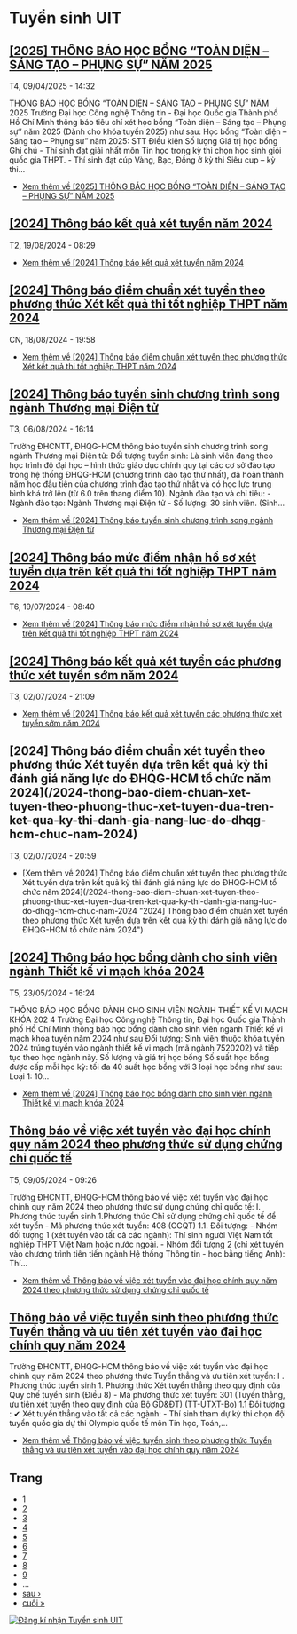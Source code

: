 # Tuyển sinh UIT

## [[2025] THÔNG BÁO HỌC BỔNG “TOÀN DIỆN – SÁNG TẠO – PHỤNG SỰ” NĂM 2025](/2025-thong-bao-hoc-bong-toan-dien-sang-tao-phung-su-nam-2025)

T4, 09/04/2025 - 14:32

THÔNG BÁO HỌC BỔNG “TOÀN DIỆN – SÁNG TẠO – PHỤNG SỰ” NĂM 2025 Trường Đại học Công nghệ Thông tin - Đại học Quốc gia Thành phố Hồ Chí Minh thông báo tiêu chí xét học bổng “Toàn diện – Sáng tạo – Phụng sự” năm 2025 (Dành cho khóa tuyển 2025) như sau: Học bổng “Toàn diện – Sáng tạo – Phụng sự” năm 2025: STT Điều kiện Số lượng Giá trị học bổng Ghi chú - Thí sinh đạt giải nhất môn Tin học trong kỳ thi chọn học sinh giỏi quốc gia THPT. - Thí sinh đạt cúp Vàng, Bạc, Đồng ở kỳ thi Siêu cup – kỳ thi...

* [Xem thêm về [2025] THÔNG BÁO HỌC BỔNG “TOÀN DIỆN – SÁNG TẠO – PHỤNG SỰ” NĂM 2025](/2025-thong-bao-hoc-bong-toan-dien-sang-tao-phung-su-nam-2025 "[2025] THÔNG BÁO HỌC BỔNG “TOÀN DIỆN – SÁNG TẠO – PHỤNG SỰ” NĂM 2025")

## [[2024] Thông báo kết quả xét tuyển năm 2024](/2024-thong-bao-ket-qua-xet-tuyen-nam-2024)

T2, 19/08/2024 - 08:29

* [Xem thêm về [2024] Thông báo kết quả xét tuyển năm 2024](/2024-thong-bao-ket-qua-xet-tuyen-nam-2024 "[2024] Thông báo kết quả xét tuyển năm 2024")

## [[2024] Thông báo điểm chuẩn xét tuyển theo phương thức Xét kết quả thi tốt nghiệp THPT năm 2024](/2024-thong-bao-diem-chuan-xet-tuyen-theo-phuong-thuc-xet-ket-qua-thi-tot-nghiep-thpt-nam-2024)

CN, 18/08/2024 - 19:58

* [Xem thêm về [2024] Thông báo điểm chuẩn xét tuyển theo phương thức Xét kết quả thi tốt nghiệp THPT năm 2024](/2024-thong-bao-diem-chuan-xet-tuyen-theo-phuong-thuc-xet-ket-qua-thi-tot-nghiep-thpt-nam-2024 "[2024] Thông báo điểm chuẩn xét tuyển theo phương thức Xét kết quả thi tốt nghiệp THPT năm 2024")

## [[2024] Thông báo tuyển sinh chương trình song ngành Thương mại Điện tử](/2024-thong-bao-tuyen-sinh-chuong-trinh-song-nganh-thuong-mai-dien-tu)

T3, 06/08/2024 - 16:14

Trường ĐHCNTT, ĐHQG-HCM thông báo tuyển sinh chương trình song ngành Thương mại Điện tử: Đối tượng tuyển sinh: Là sinh viên đang theo học trình độ đại học – hình thức giáo dục chính quy tại các cơ sở đào tạo trong hệ thống ĐHQG-HCM (chương trình đào tạo thứ nhất), đã hoàn thành năm học đầu tiên của chương trình đào tạo thứ nhất và có học lực trung bình khá trở lên (từ 6.0 trên thang điểm 10). Ngành đào tạo và chỉ tiêu: - Ngành đào tạo: Ngành Thương mại Điện tử - Số lượng: 30 sinh viên. (Sinh...

* [Xem thêm về [2024] Thông báo tuyển sinh chương trình song ngành Thương mại Điện tử](/2024-thong-bao-tuyen-sinh-chuong-trinh-song-nganh-thuong-mai-dien-tu "[2024] Thông báo tuyển sinh chương trình song ngành Thương mại Điện tử")

## [[2024] Thông báo mức điểm nhận hồ sơ xét tuyển dựa trên kết quả thi tốt nghiệp THPT năm 2024](/2024-thong-bao-muc-diem-nhan-ho-so-xet-tuyen-dua-tren-ket-qua-thi-tot-nghiep-thpt-nam-2024)

T6, 19/07/2024 - 08:40

* [Xem thêm về [2024] Thông báo mức điểm nhận hồ sơ xét tuyển dựa trên kết quả thi tốt nghiệp THPT năm 2024](/2024-thong-bao-muc-diem-nhan-ho-so-xet-tuyen-dua-tren-ket-qua-thi-tot-nghiep-thpt-nam-2024 "[2024] Thông báo mức điểm nhận hồ sơ xét tuyển dựa trên kết quả thi tốt nghiệp THPT năm 2024")

## [[2024] Thông báo kết quả xét tuyển các phương thức xét tuyển sớm năm 2024](/2024-thong-bao-ket-qua-xet-tuyen-cac-phuong-thuc-xet-tuyen-som-nam-2024)

T3, 02/07/2024 - 21:09

* [Xem thêm về [2024] Thông báo kết quả xét tuyển các phương thức xét tuyển sớm năm 2024](/2024-thong-bao-ket-qua-xet-tuyen-cac-phuong-thuc-xet-tuyen-som-nam-2024 "[2024] Thông báo kết quả xét tuyển các phương thức xét tuyển sớm năm 2024")

## [2024] Thông báo điểm chuẩn xét tuyển theo phương thức Xét tuyển dựa trên kết quả kỳ thi đánh giá năng lực do ĐHQG-HCM tổ chức năm 2024](/2024-thong-bao-diem-chuan-xet-tuyen-theo-phuong-thuc-xet-tuyen-dua-tren-ket-qua-ky-thi-danh-gia-nang-luc-do-dhqg-hcm-chuc-nam-2024)

T3, 02/07/2024 - 20:59

* [Xem thêm về 2024] Thông báo điểm chuẩn xét tuyển theo phương thức Xét tuyển dựa trên kết quả kỳ thi đánh giá năng lực do ĐHQG-HCM tổ chức năm 2024](/2024-thong-bao-diem-chuan-xet-tuyen-theo-phuong-thuc-xet-tuyen-dua-tren-ket-qua-ky-thi-danh-gia-nang-luc-do-dhqg-hcm-chuc-nam-2024 "2024] Thông báo điểm chuẩn xét tuyển theo phương thức Xét tuyển dựa trên kết quả kỳ thi đánh giá năng lực do ĐHQG-HCM tổ chức năm 2024")

## [[2024] Thông báo học bổng dành cho sinh viên ngành Thiết kế vi mạch khóa 2024](/2024-thong-bao-hoc-bong-danh-cho-sinh-vien-nganh-thiet-ke-vi-mach-khoa-2024)

T5, 23/05/2024 - 16:24

THÔNG BÁO HỌC BỔNG DÀNH CHO SINH VIÊN NGÀNH THIẾT KẾ VI MẠCH KHÓA 202 4 Trường Đại học Công nghệ Thông tin, Đại học Quốc gia Thành phố Hồ Chí Minh thông báo học bổng dành cho sinh viên ngành Thiết kế vi mạch khóa tuyển năm 2024 như sau Đối tượng: Sinh viên thuộc khóa tuyển 2024 trúng tuyển vào ngành thiết kế vi mạch (mã ngành 7520202) và tiếp tục theo học ngành này. Số lượng và giá trị học bổng Số suất học bổng được cấp mỗi học kỳ: tối đa 40 suất học bổng với 3 loại học bổng như sau: Loại 1: 10...

* [Xem thêm về [2024] Thông báo học bổng dành cho sinh viên ngành Thiết kế vi mạch khóa 2024](/2024-thong-bao-hoc-bong-danh-cho-sinh-vien-nganh-thiet-ke-vi-mach-khoa-2024 "[2024] Thông báo học bổng dành cho sinh viên ngành Thiết kế vi mạch khóa 2024")

## [Thông báo về việc xét tuyển vào đại học chính quy năm 2024 theo phương thức sử dụng chứng chỉ quốc tế](/thong-bao-ve-viec-xet-tuyen-vao-dai-hoc-chinh-quy-nam-2024-theo-phuong-thuc-su-dung-chung-chi-quoc-te)

T5, 09/05/2024 - 09:26

Trường ĐHCNTT, ĐHQG-HCM thông báo về việc xét tuyển vào đại học chính quy năm 2024 theo phương thức sử dụng chứng chỉ quốc tế: I. Phương thức tuyển sinh 1.Phương thức Chỉ sử dụng chứng chỉ quốc tế để xét tuyển - Mã phương thức xét tuyển: 408 (CCQT) 1.1. Đối tượng: - Nhóm đối tượng 1 (xét tuyển vào tất cả các ngành): Thí sinh người Việt Nam tốt nghiệp THPT Việt Nam hoặc nước ngoài. - Nhóm đối tượng 2 (chỉ xét tuyển vào chương trình tiên tiến ngành Hệ thống Thông tin - học bằng tiếng Anh): Thí...

* [Xem thêm về Thông báo về việc xét tuyển vào đại học chính quy năm 2024 theo phương thức sử dụng chứng chỉ quốc tế](/thong-bao-ve-viec-xet-tuyen-vao-dai-hoc-chinh-quy-nam-2024-theo-phuong-thuc-su-dung-chung-chi-quoc-te "Thông báo về việc xét tuyển vào đại học chính quy năm 2024 theo phương thức sử dụng chứng chỉ quốc tế")

## [Thông báo về việc tuyển sinh theo phương thức Tuyển thẳng và ưu tiên xét tuyển vào đại học chính quy năm 2024](/thong-bao-ve-viec-tuyen-sinh-theo-phuong-thuc-tuyen-thang-va-uu-tien-xet-tuyen-vao-dai-hoc-chinh-quy-nam-2024)

Trường ĐHCNTT, ĐHQG-HCM thông báo về việc xét tuyển vào đại học chính quy năm 2024 theo phương thức Tuyển thẳng và ưu tiên xét tuyển: I . Phương thức tuyển sinh 1. Phương thức Xét tuyển thẳng theo quy định của Quy chế tuyển sinh (Điều 8) - Mã phương thức xét tuyển: 301 (Tuyển thẳng, ưu tiên xét tuyển theo quy định của Bộ GD&ĐT) (TT-UTXT-Bo) 1.1 Đối tượng : ✔ Xét tuyển thẳng vào tất cả các ngành: - Thí sinh tham dự kỳ thi chọn đội tuyển quốc gia dự thi Olympic quốc tế môn Tin học, Toán,...

* [Xem thêm về Thông báo về việc tuyển sinh theo phương thức Tuyển thẳng và ưu tiên xét tuyển vào đại học chính quy năm 2024](/thong-bao-ve-viec-tuyen-sinh-theo-phuong-thuc-tuyen-thang-va-uu-tien-xet-tuyen-vao-dai-hoc-chinh-quy-nam-2024 "Thông báo về việc tuyển sinh theo phương thức Tuyển thẳng và ưu tiên xét tuyển vào đại học chính quy năm 2024")

## Trang

* 1
* [2](/tuyen-sinh-uit?page=1 "Đến trang 2")
* [3](/tuyen-sinh-uit?page=2 "Đến trang 3")
* [4](/tuyen-sinh-uit?page=3 "Đến trang 4")
* [5](/tuyen-sinh-uit?page=4 "Đến trang 5")
* [6](/tuyen-sinh-uit?page=5 "Đến trang 6")
* [7](/tuyen-sinh-uit?page=6 "Đến trang 7")
* [8](/tuyen-sinh-uit?page=7 "Đến trang 8")
* [9](/tuyen-sinh-uit?page=8 "Đến trang 9")
* …
* [sau ›](/tuyen-sinh-uit?page=1 "Đến trang sau")
* [cuối »](/tuyen-sinh-uit?page=21 "Đến trang cuối cùng")

[![Đăng kí nhận Tuyển sinh UIT](https://tuyensinh.uit.edu.vn/misc/feed.png)](https://tuyensinh.uit.edu.vn/taxonomy/term/91/all/feed "Đăng kí nhận Tuyển sinh UIT")